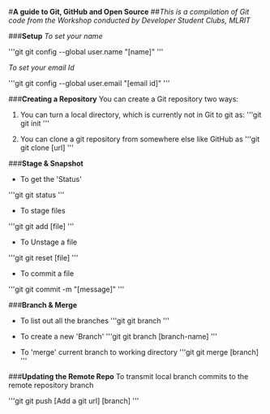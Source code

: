 #**A guide to Git, GitHub and Open Source**
##*This is a compilation of Git code from the Workshop conducted by Developer Student Clubs, MLRIT*

###**Setup**
*To set your name*

'''git
git config --global user.name "[name]"
'''

*To set your email Id*

'''git
git config --global user.email "[email id]"
'''

###**Creating a Repository**
You can create a Git repository two ways:

1. You can turn a local directory, which is currently not in Git to git as: 
'''git 
git init 
'''

2. You can clone a git repository from somewhere else like GitHub as
'''git 
git clone [url]
'''

###**Stage & Snapshot**

* To get the 'Status'

'''git 
git status
'''

* To stage files

'''git 
git add [file]
'''

* To Unstage a file

'''git 
git reset [file]
'''

* To commit a file

'''git 
git commit -m "[message]"
'''

###**Branch & Merge**

* To list out all the branches
'''git 
git branch
'''

* To create a new 'Branch'
'''git 
git branch [branch-name]
'''

* To 'merge' current branch to working directory
'''git 
git merge [branch]
'''

###**Updating the Remote Repo**
 To transmit local branch commits to the remote repository branch

 '''git 
git push [Add a git url] [branch]
'''